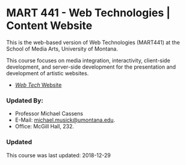 # MART 441 - Web Technologies | Content Website

This is the web-based version of Web Technologies (MART441) at the School of Media Arts, University of Montana.

This course focuses on media integration, interactivity, client-side development, and server-side development for the presentation and development of artistic websites.



- [_Web Tech_ Website](https://montana-media-arts.github.io/web-tech-Spring2019/)


### Updated By:

- Professor Michael Cassens
- E-Mail: [michael.musick@umontana.edu](mailto:michael.cassens@umontana.edu).
- Office: McGill Hall, 232.


### Updated

This course was last updated: 2018-12-29
